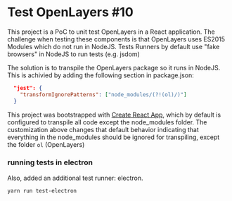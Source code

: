 # Test OpenLayers #10

This project is a PoC to unit test OpenLayers in a React application. The challenge when testing these components is 
that OpenLayers uses ES2015 Modules which do not run in NodeJS. Tests Runners by default use "fake browsers" in NodeJS to run tests (e.g. jsdom)

The solution is to transpile the OpenLayers package so it runs in NodeJS. This is achivied by adding the following
section in package.json:

```json
  "jest": {
    "transformIgnorePatterns": ["node_modules/(?!(ol)/)"]
  }
```

This project was bootstrapped with [Create React App](https://github.com/facebook/create-react-app), which by default 
is configured to transpile all code except the node_modules folder. The customization above changes that default 
behavior indicating that everything in the node_modules should be ignored for transpiling, except the folder `ol` (OpenLayers)

### running tests in electron

Also, added an additional test runner: electron.

```bash
yarn run test-electron
```
